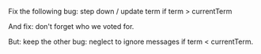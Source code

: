 Fix the following bug: step down / update term if term > currentTerm

And fix: don't forget who we voted for.

But: keep the other bug: neglect to ignore messages if term < currentTerm.
